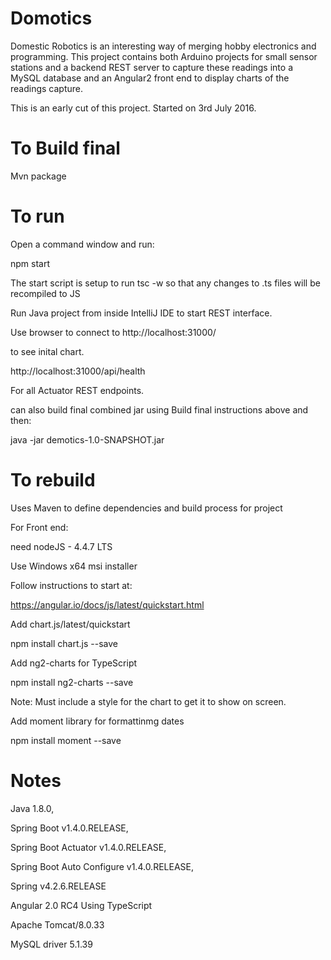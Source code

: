 Domotics
========

Domestic Robotics is an interesting way of merging hobby electronics and programming. This project contains both Arduino projects for small sensor stations and a backend REST server to capture these readings into a MySQL database and an Angular2 front end to display charts of the readings capture.

This is an early cut of this project. Started on 3rd July 2016.

To Build final
==============

Mvn package

To run
======

Open a command window and run:

npm start

The start script is setup to run tsc -w so that any changes to .ts files will be recompiled to JS

Run Java project from inside IntelliJ IDE to start REST interface.

Use browser to connect to http://localhost:31000/

to see inital chart.

http://localhost:31000/api/health

For all Actuator REST endpoints.

can also build final combined jar using Build final instructions above and then:
 
 java -jar demotics-1.0-SNAPSHOT.jar


To rebuild 
==========

Uses Maven to define dependencies and build process for project

For Front end:

need nodeJS - 4.4.7 LTS

Use Windows x64 msi installer

Follow instructions to start at:

https://angular.io/docs/js/latest/quickstart.html

Add chart.js/latest/quickstart

npm install chart.js --save

Add ng2-charts for TypeScript

npm install ng2-charts --save

Note: Must include a style for the chart to get it to show on screen.

Add moment library for formattinmg dates

npm install moment --save

Notes
=====

Java 1.8.0,

Spring Boot v1.4.0.RELEASE,

Spring Boot Actuator v1.4.0.RELEASE,

Spring Boot Auto Configure v1.4.0.RELEASE,

Spring v4.2.6.RELEASE

Angular 2.0 RC4 Using TypeScript

Apache Tomcat/8.0.33

MySQL driver 5.1.39